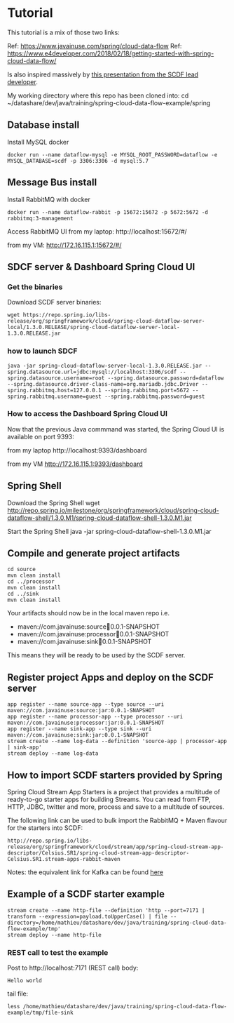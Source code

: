 




# Tutorial

This tutorial is a mix of those two links:

Ref: https://www.javainuse.com/spring/cloud-data-flow
Ref: https://www.e4developer.com/2018/02/18/getting-started-with-spring-cloud-data-flow/

Is also inspired massively by [this presentation from the SCDF lead developer](https://www.slideshare.net/Pivotal/orchestrating-data-microservices-with-spring-cloud-data-flow).

My working directory where this repo has been cloned into:
    cd ~/datashare/dev/java/training/spring-cloud-data-flow-example/spring

## Database install

Install MySQL docker

    docker run --name dataflow-mysql -e MYSQL_ROOT_PASSWORD=dataflow -e MYSQL_DATABASE=scdf -p 3306:3306 -d mysql:5.7

## Message Bus install

Install RabbitMQ with docker

    docker run --name dataflow-rabbit -p 15672:15672 -p 5672:5672 -d rabbitmq:3-management

Access RabbitMQ UI from my laptop:
http://localhost:15672/#/

from my VM:
http://172.16.115.1:15672/#/


## SDCF server & Dashboard Spring Cloud UI

### Get the binaries

Download SCDF server binaries:

    wget https://repo.spring.io/libs-release/org/springframework/cloud/spring-cloud-dataflow-server-local/1.3.0.RELEASE/spring-cloud-dataflow-server-local-1.3.0.RELEASE.jar

### how to launch SDCF

    java -jar spring-cloud-dataflow-server-local-1.3.0.RELEASE.jar --spring.datasource.url=jdbc:mysql://localhost:3306/scdf --spring.datasource.username=root --spring.datasource.password=dataflow --spring.datasource.driver-class-name=org.mariadb.jdbc.Driver --spring.rabbitmq.host=127.0.0.1 --spring.rabbitmq.port=5672 --spring.rabbitmq.username=guest --spring.rabbitmq.password=guest

### How to access the Dashboard Spring Cloud UI

Now that the previous Java commmand was started, the Spring Cloud UI is available on port 9393:

from my laptop
http://localhost:9393/dashboard

from my VM
http://172.16.115.1:9393/dashboard



## Spring Shell

Download the Spring Shell
    wget http://repo.spring.io/milestone/org/springframework/cloud/spring-cloud-dataflow-shell/1.3.0.M1/spring-cloud-dataflow-shell-1.3.0.M1.jar

Start the Spring Shell
    java -jar spring-cloud-dataflow-shell-1.3.0.M1.jar

## Compile and generate project artifacts

```
cd source
mvn clean install
cd ../processor
mvn clean install
cd ../sink
mvn clean install
```

Your artifacts should now be in the local maven repo
i.e.
* maven://com.javainuse:source:jar:0.0.1-SNAPSHOT
* maven://com.javainuse:processor:jar:0.0.1-SNAPSHOT
* maven://com.javainuse:sink:jar:0.0.1-SNAPSHOT

This means they will be ready to be used by the SCDF server.

## Register project Apps and deploy on the SCDF server

```
app register --name source-app --type source --uri maven://com.javainuse:source:jar:0.0.1-SNAPSHOT
app register --name processor-app --type processor --uri maven://com.javainuse:processor:jar:0.0.1-SNAPSHOT
app register --name sink-app --type sink --uri maven://com.javainuse:sink:jar:0.0.1-SNAPSHOT
stream create --name log-data --definition 'source-app | processor-app | sink-app'
stream deploy --name log-data
```

## How to import SCDF starters provided by Spring

 Spring Cloud Stream App Starters is a project that provides a multitude of ready-to-go starter apps for building Streams. You can read from FTP, HTTP, JDBC, twitter and more, process and save to a multitude of sources.

 The following link can be used to bulk import the RabbitMQ + Maven flavour for the starters into SCDF:

    http://repo.spring.io/libs-release/org/springframework/cloud/stream/app/spring-cloud-stream-app-descriptor/Celsius.SR1/spring-cloud-stream-app-descriptor-Celsius.SR1.stream-apps-rabbit-maven


Notes:  the equivalent link for Kafka can be found [here](http://repo.spring.io/libs-release/org/springframework/cloud/stream/app/spring-cloud-stream-app-descriptor/Celsius.SR1/spring-cloud-stream-app-descriptor-Celsius.SR1.stream-apps-kafka-10-maven)


## Example of a SCDF starter example

```
stream create --name http-file --definition 'http --port=7171 | transform --expression=payload.toUpperCase() | file --directory=/home/mathieu/datashare/dev/java/training/spring-cloud-data-flow-example/tmp'
stream deploy --name http-file
```

### REST call to test the example

Post to http://localhost:7171 (REST call)
body:
```
Hello world
```

tail file:

    less /home/mathieu/datashare/dev/java/training/spring-cloud-data-flow-example/tmp/file-sink
